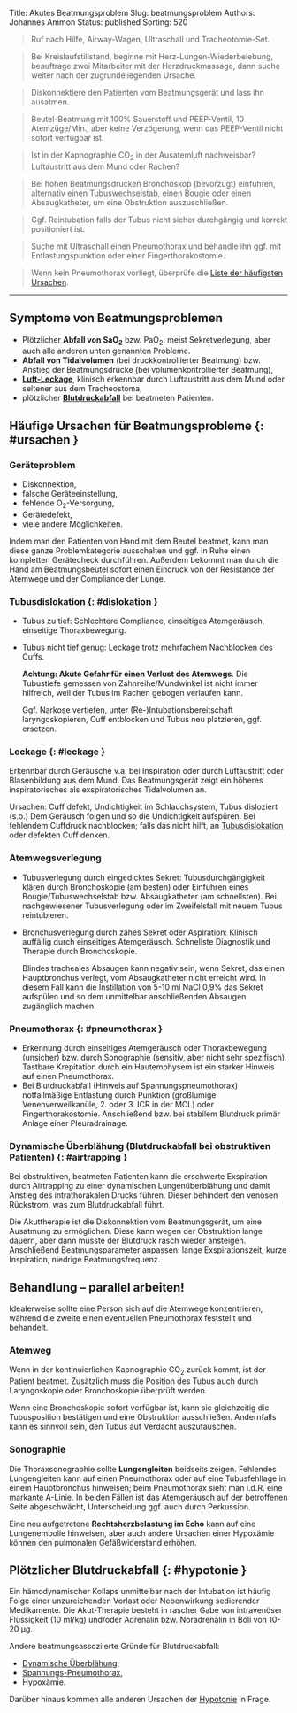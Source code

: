 Title: Akutes Beatmungsproblem
Slug: beatmungsproblem
Authors: Johannes Ammon
Status: published
Sorting: 520

> Ruf nach Hilfe, Airway-Wagen, Ultraschall und Tracheotomie-Set.

> Bei Kreislaufstillstand, beginne mit Herz-Lungen-Wiederbelebung, beauftrage zwei Mitarbeiter mit der Herzdruckmassage, dann suche weiter nach der zugrundeliegenden Ursache.

> Diskonnektiere den Patienten vom Beatmungsgerät und lass ihn ausatmen.

> Beutel-Beatmung mit 100% Sauerstoff und PEEP-Ventil, 10 Atemzüge/Min., aber keine Verzögerung, wenn das PEEP-Ventil nicht sofort verfügbar ist.

> Ist in der Kapnographie CO<sub>2</sub> in der Ausatemluft nachweisbar?<br/>
Luftaustritt aus dem Mund oder Rachen?

> Bei hohen Beatmungsdrücken Bronchoskop (bevorzugt) einführen, alternativ einen Tubuswechselstab, einen Bougie oder einen Absaugkatheter, um eine Obstruktion auszuschließen.

> Ggf. Reintubation falls der Tubus nicht sicher durchgängig und korrekt positioniert ist.

> Suche mit Ultraschall einen Pneumothorax und behandle ihn ggf. mit Entlastungspunktion oder einer Fingerthorakostomie.

> Wenn kein Pneumothorax vorliegt, überprüfe die [Liste der häufigsten Ursachen](#ursachen).

------------------------------------------------------------

## Symptome von Beatmungsproblemen

- Plötzlicher **Abfall von SaO<sub>2</sub>** bzw. PaO<sub>2</sub>: meist Sekretverlegung, aber auch alle anderen unten genannten Probleme.
- **Abfall von Tidalvolumen** (bei druckkontrollierter Beatmung) bzw. Anstieg der Beatmungsdrücke (bei volumenkontrollierter Beatmung),
- **[Luft-Leckage](#leckage)**, klinisch erkennbar durch Luftaustritt aus dem Mund oder seltener aus dem Tracheostoma,
- plötzlicher **[Blutdruckabfall](#hypotonie)** bei beatmeten Patienten.

## Häufige Ursachen für Beatmungsprobleme {: #ursachen }

### Geräteproblem

- Diskonnektion,
- falsche Geräteeinstellung,
- fehlende O<sub>2</sub>-Versorgung,
- Gerätedefekt,
- viele andere Möglichkeiten.

Indem man den Patienten von Hand mit dem Beutel beatmet, kann man diese ganze Problemkategorie ausschalten und ggf. in Ruhe einen kompletten Gerätecheck durchführen. Außerdem  bekommt man durch die Hand am Beatmungsbeutel sofort einen Eindruck von der Resistance der Atemwege und der Compliance der Lunge.

### Tubusdislokation {: #dislokation }

- Tubus zu tief: Schlechtere Compliance, einseitiges Atemgeräusch, einseitige Thoraxbewegung.
- Tubus nicht tief genug: Leckage trotz mehrfachem Nachblocken des Cuffs.

    **Achtung: Akute Gefahr für einen Verlust des Atemwegs**. Die Tubustiefe gemessen von Zahnreihe/Mundwinkel ist nicht immer hilfreich, weil der Tubus im Rachen gebogen verlaufen kann.

    Ggf. Narkose vertiefen, unter (Re-)Intubationsbereitschaft laryngoskopieren, Cuff entblocken und Tubus neu platzieren, ggf. ersetzen.

### Leckage {: #leckage }

Erkennbar durch Geräusche v.a. bei Inspiration oder durch Luftaustritt oder Blasenbildung aus dem Mund. Das Beatmungsgerät zeigt ein höheres inspiratorisches als exspiratorisches Tidalvolumen an.

Ursachen: Cuff defekt, Undichtigkeit im Schlauchsystem, Tubus disloziert (s.o.) Dem Geräusch folgen und so die Undichtigkeit aufspüren. Bei fehlendem Cuffdruck nachblocken; falls das nicht hilft, an [Tubusdislokation](#dislokation) oder defekten Cuff denken.

### Atemwegsverlegung

- Tubusverlegung durch eingedicktes Sekret: Tubusdurchgängigkeit klären durch Bronchoskopie (am besten) oder Einführen eines Bougie/Tubuswechselstab bzw. Absaugkatheter (am schnellsten). Bei nachgewiesener Tubusverlegung oder im Zweifelsfall mit neuem Tubus reintubieren.
- Bronchusverlegung durch zähes Sekret oder Aspiration: Klinisch auffällig durch einseitiges Atemgeräusch. Schnellste Diagnostik und Therapie durch Bronchoskopie.

    Blindes tracheales Absaugen kann negativ sein, wenn Sekret, das einen Hauptbronchus verlegt, vom Absaugkatheter nicht erreicht wird. In diesem Fall kann die Instillation von 5-10 ml NaCl 0,9% das Sekret aufspülen und so dem unmittelbar anschließenden Absaugen zugänglich machen.

### Pneumothorax {: #pneumothorax }

- Erkennung durch einseitiges Atemgeräusch oder Thoraxbewegung (unsicher) bzw. durch Sonographie (sensitiv, aber nicht sehr spezifisch). Tastbare Krepitation durch ein Hautemphysem ist ein starker Hinweis auf einen Pneumothorax.
- Bei Blutdruckabfall (Hinweis auf Spannungspneumothorax) notfallmäßige Entlastung durch Punktion (großlumige Venenverweilkanüle, 2. oder 3. ICR in der MCL) oder Fingerthorakostomie. Anschließend bzw. bei stabilem Blutdruck primär Anlage einer Pleuradrainage.

### Dynamische Überblähung (Blutdruckabfall bei obstruktiven Patienten) {: #airtrapping }

Bei obstruktiven, beatmeten Patienten kann die erschwerte Exspiration durch Airtrapping zu einer dynamischen Lungenüberblähung und damit Anstieg des intrathorakalen Drucks führen. Dieser behindert den venösen Rückstrom, was zum Blutdruckabfall führt.

Die Akuttherapie ist die Diskonnektion vom Beatmungsgerät, um eine Ausatmung zu ermöglichen. Diese kann wegen der Obstruktion lange dauern, aber dann müsste der Blutdruck rasch wieder ansteigen. Anschließend Beatmungsparameter anpassen: lange Exspirationszeit, kurze Inspiration, niedrige Beatmungsfrequenz.

## Behandlung – parallel arbeiten!&nbsp;

Idealerweise sollte eine Person sich auf die Atemwege konzentrieren, während die zweite einen eventuellen Pneumothorax feststellt und behandelt.

### Atemweg

Wenn in der kontinuierlichen Kapnographie CO<sub>2</sub> zurück kommt, ist der Patient beatmet. Zusätzlich muss die Position des Tubus auch durch Laryngoskopie oder Bronchoskopie überprüft werden.

Wenn eine Bronchoskopie sofort verfügbar ist, kann sie gleichzeitig die Tubusposition bestätigen und eine Obstruktion ausschließen. Andernfalls kann es sinnvoll sein, den Tubus auf Verdacht auszutauschen.

### Sonographie

Die Thoraxsonographie sollte **Lungengleiten** beidseits zeigen. Fehlendes Lungengleiten kann auf einen Pneumothorax oder auf eine Tubusfehllage in einem Hauptbronchus hinweisen; beim Pneumothorax sieht man i.d.R. eine markante A-Linie. In beiden Fällen ist das Atemgeräusch auf der betroffenen Seite abgeschwächt, Unterscheidung ggf. auch durch Perkussion.

Eine neu aufgetretene **Rechtsherzbelastung im Echo** kann auf eine Lungenembolie hinweisen, aber auch andere Ursachen einer Hypoxämie können den pulmonalen Gefäßwiderstand erhöhen.

## Plötzlicher Blutdruckabfall {: #hypotonie }

Ein hämodynamischer Kollaps unmittelbar nach der Intubation ist häufig Folge einer unzureichenden Vorlast oder Nebenwirkung sedierender Medikamente. Die Akut-Therapie besteht in rascher Gabe von intravenöser Flüssigkeit (10&nbsp;ml/kg) und/oder Adrenalin bzw. Noradrenalin in Boli von 10-20&nbsp;µg.

Andere beatmungsassoziierte Gründe für Blutdruckabfall:

- [Dynamische Überblähung](#airtrapping),
- [Spannungs-Pneumothorax](#pneumothorax),
- Hypoxämie.

Darüber hinaus kommen alle anderen Ursachen der [Hypotonie]({filename}Hypotonie.md) in Frage.
